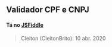 ## Validador CPF e CNPJ

#### Tá no [JSFiddle](http://jsfiddle.net/Cleiton_Brito/ncyr4xk8/)

> Cleiton (CleitonBrito): 10 abr. 2020